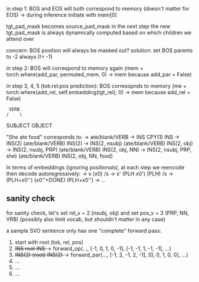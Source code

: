 in step 1:
BOS and EOS will both correspond to memory (doesn't matter for EOS)
-> during inference initiate with mem[0]

tgt_pad_mask becomes source_pad_mask in the next step
the new tgt_pad_mask is always dynamically computed based on which children we attend over

concern: BOS position will always be masked out?
solution: set BOS parents to -2 always (!= -1)

in step 2:
BOS will correspond to memory again (mem + torch.where(add_par, permuted_mem, 0) -> mem because add_par = False)

in step 3, 4, 5 (tok:rel:pos prediction):
BOS corresopnds to memory (me + torch.where(add_rel, self.embedding(tgt_rel), 0) -> mem because add_rel = False)

     VERB
    /    \
SUBJECT   OBJECT

"She ate food" corresponds to:
-> ate/blank/VERB
-> INS CPY(1) INS
-> INS(2) (ate/blank/VERB) INS(2)
-> INS(2, nsubj) (ate/blank/VERB) INS(2, obj)
-> INS(2, nsubj, PRP) (ate/blank/VERB) INS(2, obj, NN)
-> INS(2, nsubj, PRP, she) (ate/blank/VERB) INS(2, obj, NN, food)

In terms of embeddings (ignoring positionals), at each step we reencode then decode autoregressively:
-> s (x0) /s
-> s' (PLH x0') (PLH) /s
-> (PLH+x0'') (x0''+DONE) (PLH+x0'')
-> ...

## sanity check
for sanity check, let's set rel_v = 2 (nsubj, obj) and set pos_v = 3 (PRP, NN, VRB)
(possibly also limit vocab, but shouldn't matter in any case)

a sample SVO sentence only has one "complete" forward pass:
1. start with root (tok, rel, pos)
2. <s> INS root INS </s> -> forward_op(..., [-1, 0, 1, 0, -1], [-1, -1, 1, -1, -1], ...)
3. <s> INS(2) (root) INS(2) </s> -> forward_par(..., [-1, 2, -1, 2, -1], [0, 0, 1, 0, 0], ...)
4. ... 
5. ...
6. ...

